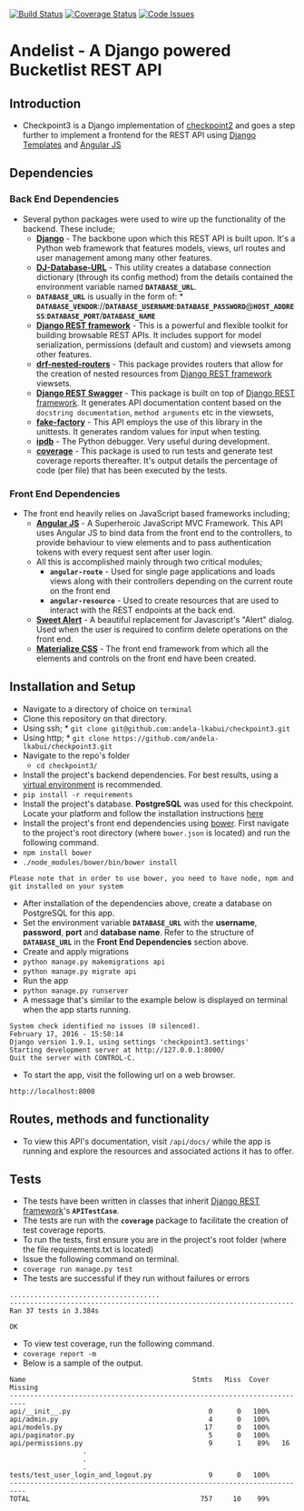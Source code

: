 [![Build Status](https://travis-ci.org/andela-lkabui/checkpoint3.svg?branch=develop)](https://travis-ci.org/andela-lkabui/checkpoint3)
[![Coverage Status](https://coveralls.io/repos/github/andela-lkabui/checkpoint3/badge.svg?branch=develop)](https://coveralls.io/github/andela-lkabui/checkpoint3?branch=develop)
[![Code Issues](https://www.quantifiedcode.com/api/v1/project/9f3638f3e6174272b67e4413c849d041/badge.svg)](https://www.quantifiedcode.com/app/project/9f3638f3e6174272b67e4413c849d041)

# Andelist - A Django powered Bucketlist REST API

## Introduction
*  Checkpoint3 is a Django implementation of [checkpoint2](https://github.com/andela-lkabui/checkpoint2) and goes a step further to implement a frontend for the REST API using [Django Templates](https://docs.djangoproject.com/en/1.9/ref/templates/language/#templates) and [Angular JS](https://angularjs.org/)

## Dependencies

### Back End Dependencies
*  Several python packages were used to wire up the functionality of the backend. These include;
    *  **[Django](https://www.djangoproject.com/)** - The backbone upon which this REST API is built upon. It's a Python web framework that features models, views, url routes and user management among many other features.
    *  **[DJ-Database-URL](https://github.com/kennethreitz/dj-database-url)** - This utility creates a database connection dictionary (through its config method) from the details contained the environment variable named **`DATABASE_URL`**.
      *  **`DATABASE_URL`** is usually in the form of:
        *  **`DATABASE_VENDOR`**://**`DATABASE_USERNAME`**:**`DATABASE_PASSWORD`**@**`HOST_ADDRESS`**:**`DATABASE_PORT`**/**`DATABASE_NAME`**
    *  **[Django REST framework](http://www.django-rest-framework.org/)** - This is a powerful and flexible toolkit for building browsable REST APIs. It includes support for model serialization, permissions (default and custom) and viewsets among other features.
    *  **[drf-nested-routers](https://github.com/alanjds/drf-nested-routers)** - This package provides routers that allow for the creation of nested resources from [Django REST framework](http://www.django-rest-framework.org/) viewsets.
    *  **[Django REST Swagger](https://github.com/marcgibbons/django-rest-swagger)** - This package is built on top of [Django REST framework](http://www.django-rest-framework.org/). It generates API documentation content based on the `docstring documentation`, `method arguments` etc in the viewsets,
    *  **[fake-factory](https://pypi.python.org/pypi/fake-factory)** - This API employs the use of this library in the unittests. It generates random values for input when testing.
    *  **[ipdb](https://pypi.python.org/pypi/ipdb)** - The Python debugger. Very useful during development.
    *  **[coverage](https://coverage.readthedocs.org/en/coverage-4.0.3/)** - This package is used to run tests and generate test coverage reports thereafter. It's output details the percentage of code (per file) that has been executed by the tests.

### Front End Dependencies
*  The front end heavily relies on JavaScript based frameworks including;
    * **[Angular JS](https://angularjs.org/)** - A Superheroic JavaScript MVC Framework. This API uses Angular JS to bind data from the front end to the controllers, to provide behaviour to view elements and to pass authentication tokens with every request sent after user login.
    * All this is accomplished mainly through two critical modules;
      *  **`angular-route`** - Used for single page applications and loads views along with their controllers depending on the current route on the front end
      *  **`angular-resource`** - Used to create resources that are used to interact with the REST endpoints at the back end.
    * **[Sweet Alert](http://t4t5.github.io/sweetalert/)** - A beautiful replacement for Javascript's "Alert" dialog. Used when the user is required to confirm delete operations on the front end.
    * **[Materialize CSS](http://materializecss.com/)** - The front end framework from which all the elements and controls on the front end have been created.

## Installation and Setup
*  Navigate to a directory of choice on `terminal`
*  Clone this repository on that directory.
  *  Using ssh;
    *  `git clone git@github.com:andela-lkabui/checkpoint3.git`
  *  Using http;
    *  `git clone https://github.com/andela-lkabui/checkpoint3.git`
* Navigate to the repo's folder
    *  `cd checkpoint3/`
*  Install the project's backend dependencies. For best results, using a [virtual environment](https://virtualenv.readthedocs.org/en/latest/) is recommended.
  *  `pip install -r requirements`
*  Install the project's database. **PostgreSQL** was used for this checkpoint. Locate your platform and follow the installation instructions [here](http://www.postgresql.org/download/)
*  Install the project's front end dependencies using [bower](http://bower.io/). First navigate to the project's root directory (where `bower.json` is located) and run the following command.
  *  `npm install bower`
  *  `./node_modules/bower/bin/bower install`


 ```Please note that in order to use bower, you need to have node, npm and git installed on your system```

*  After installation of the dependencies above, create a database on PostgreSQL for this app.
*  Set the environment variable **`DATABASE_URL`** with the **username**, **password**, **port** and **database name**. Refer to the structure of **`DATABASE_URL`** in the **Front End Dependencies** section above.
*  Create and apply migrations
  *  `python manage.py makemigrations api`
  *  `python manage.py migrate api`
*  Run the app
  *  `python manage.py runserver`
*  A message that's similar to the example below is displayed on terminal when the app starts running.


  ```
  System check identified no issues (0 silenced).
  February 17, 2016 - 15:58:14
  Django version 1.9.1, using settings 'checkpoint3.settings'
  Starting development server at http://127.0.0.1:8000/
  Quit the server with CONTROL-C.
  ```

*  To start the app, visit the following url on a web browser.

  `http://localhost:8000`

## Routes, methods and functionality
*  To view this API's documentation, visit `/api/docs/` while the app is running and explore the resources and associated actions it has to offer.

## Tests
*  The tests have been written in classes that inherit [Django REST framework](http://www.django-rest-framework.org/)'s **`APITestCase`**.
*  The tests are run with the **`coverage`** package to facilitate the creation of test coverage reports.
*  To run the tests, first ensure you are in the project's root folder (where the file requirements.txt is located)
*  Issue the following command on terminal.
  *  `coverage run manage.py test`
*  The tests are successful if they run without failures or errors
  ```
  .....................................
  ----------------------------------------------------------------------
  Ran 37 tests in 3.384s

  OK
  ```
*  To view test coverage, run the following command.
  *  `coverage report -m`
  *  Below is a sample of the output.
  ```
  Name                                         Stmts   Miss  Cover   Missing
--------------------------------------------------------------------------
api/__init__.py                                  0      0   100%
api/admin.py                                     4      0   100%
api/models.py                                   17      0   100%
api/paginator.py                                 5      0   100%
api/permissions.py                               9      1    89%   16
                    .
                    .
                    .
tests/test_user_login_and_logout.py              9      0   100%
--------------------------------------------------------------------------
TOTAL                                          757     10    99%
```


